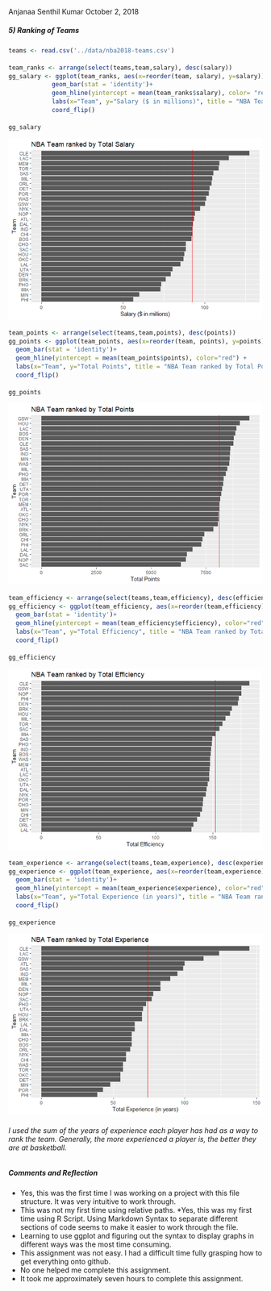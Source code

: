 Anjanaa Senthil Kumar
October 2, 2018

##### 5) Ranking of Teams

``` r
teams <- read.csv('../data/nba2018-teams.csv')

team_ranks <- arrange(select(teams,team,salary), desc(salary))
gg_salary <- ggplot(team_ranks, aes(x=reorder(team, salary), y=salary))+
            geom_bar(stat = 'identity')+
            geom_hline(yintercept = mean(team_ranks$salary), color= "red") + 
            labs(x="Team", y="Salary ($ in millions)", title = "NBA Team ranked by Total Salary")+
            coord_flip()

gg_salary
```

![](../report/workout01-anjanaa-senthilkumar_files/Ranked%20by%20Total%20Salary-1.png)

``` r
team_points <- arrange(select(teams,team,points), desc(points))
gg_points <- ggplot(team_points, aes(x=reorder(team, points), y=points))+
  geom_bar(stat = 'identity')+
  geom_hline(yintercept = mean(team_points$points), color="red") +
  labs(x="Team", y="Total Points", title = "NBA Team ranked by Total Points")+
  coord_flip() 

gg_points
```

![](../report/workout01-anjanaa-senthilkumar_files/Ranked%20by%20Total%20Points-1.png)

``` r
team_efficiency <- arrange(select(teams,team,efficiency), desc(efficiency))
gg_efficiency <- ggplot(team_efficiency, aes(x=reorder(team,efficiency), y=efficiency))+
  geom_bar(stat = 'identity')+
  geom_hline(yintercept = mean(team_efficiency$efficiency), color="red") +
  labs(x="Team", y="Total Efficiency", title = "NBA Team ranked by Total Efficiency")+
  coord_flip() 

gg_efficiency
```

![](../report/workout01-anjanaa-senthilkumar_files/Ranked%20by%20Efficiency-1.png)

``` r
team_experience <- arrange(select(teams,team,experience), desc(experience))
gg_experience <- ggplot(team_experience, aes(x=reorder(team,experience), y=experience))+
  geom_bar(stat = 'identity')+
  geom_hline(yintercept = mean(team_experience$experience), color="red") +
  labs(x="Team", y="Total Experience (in years)", title = "NBA Team ranked by Total Experience")+
  coord_flip() 

gg_experience
```

![](../report/workout01-anjanaa-senthilkumar_files/Ranked%20by%20Experience-1.png)

###### I used the sum of the years of experience each player has had as a way to rank the team. Generally, the more experienced a player is, the better they are at basketball.

##### Comments and Reflection

-   Yes, this was the first time I was working on a project with this file structure. It was very intuitive to work through.
-   This was not my first time using relative paths. \*Yes, this was my first time using R Script. Using Markdown Syntax to separate different sections of code seems to make it easier to work through the file.
-   Learning to use ggplot and figuring out the syntax to display graphs in different ways was the most time consuming.
-   This assignment was not easy. I had a difficult time fully grasping how to get everything onto github.
-   No one helped me complete this assignment.
-   It took me approximately seven hours to complete this assignment.
